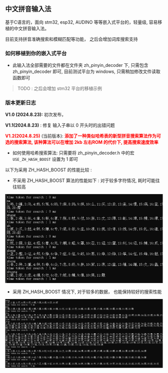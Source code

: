## 中文拼音输入法

基于C语言的，面向 stm32, esp32, AUDINO 等等嵌入式平台的，轻量级, 容易移植的中文拼音输入法。

目前支持拼音准确搜索和模糊匹配等功能， 之后会增加词库搜索支持



### 如何移植到你的嵌入式平台

- 此输入法全部需要的文件都在文件夹 zh_pinyin_decoder 下, 只需包含 zh_pinyin_decoder 即可, 目前测试平台为 windows, 只需稍加修改文件读取函数即可

> TODO : 之后会增加 stm32 平台的移植示例

### 版本更新日志

**V1.0 (2024.8.23):** 初次发布， 

**V1.1(2024.8.23)** : 修复 输入子串以 0 开头时的出错问题 

<b><mark style="background: transparent; color: red">V1.2(2024.8.25)</mark></b> (当前版本): <b><mark style="background: transparent; color: red">添加了一种类似哈希表的新型拼音搜索算法作为可选的搜索算法, 该种算法可以在增加 2kb 左右ROM 的代价下, 提高搜索速度效率</mark></b>



- 如何使用哈希搜索算法: 只需要将 zh_pinyin_decoder.h  中的宏 `USE_ZH_HASH_BOOST` 设置为 1 即可 

以下为采用 ZH_HASH_BOOST 的性能比较 : 

- 不采用 ZH_HASH_BOOST 算法的性能如下 : 对于较多字符情况, 耗时可能往往较高

![](attachments/2024-08-25-15-39-21-image.png)

- 采用 ZH_HASH_BOOST 情况下, 对于较多的数据， 也能保持较好的搜索性能 

![](attachments/2024-08-25-15-54-35-image.png)




